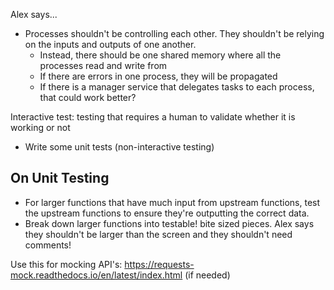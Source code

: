 Alex says...

* Processes shouldn't be controlling each other. They shouldn't be relying on the inputs and outputs of one another.
  * Instead, there should be one shared memory where all the processes read and write from
  * If there are errors in one process, they will be propagated
  * If there is a manager service that delegates tasks to each process, that could work better?

Interactive test: testing that requires a human to validate whether it is working or not

* Write some unit tests (non-interactive testing)


## On Unit Testing
* For larger functions that have much input from upstream functions, test the upstream functions to ensure they're outputting the correct data.
* Break down larger functions into testable! bite sized pieces. Alex says they shouldn't be larger than the screen and they shouldn't need comments!


Use this for mocking API's: https://requests-mock.readthedocs.io/en/latest/index.html (if needed)